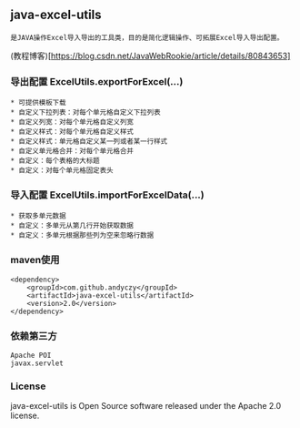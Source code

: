 ## java-excel-utils
    是JAVA操作Excel导入导出的工具类，目的是简化逻辑操作、可拓展Excel导入导出配置。         
   (教程博客)[https://blog.csdn.net/JavaWebRookie/article/details/80843653]
   
   
### 导出配置 ExcelUtils.exportForExcel(...)
      
    * 可提供模板下载           
    * 自定义下拉列表：对每个单元格自定义下拉列表         
    * 自定义列宽：对每个单元格自定义列宽         
    * 自定义样式：对每个单元格自定义样式  
    * 自定义样式：单元格自定义某一列或者某一行样式            
    * 自定义单元格合并：对每个单元格合并 
    * 自定义：每个表格的大标题          
    * 自定义：对每个单元格固定表头          
 
### 导入配置 ExcelUtils.importForExcelData(...)
    * 获取多单元数据         
    * 自定义：多单元从第几行开始获取数据            
    * 自定义：多单元根据那些列为空来忽略行数据         


### maven使用

    <dependency>        
        <groupId>com.github.andyczy</groupId>       
        <artifactId>java-excel-utils</artifactId>       
        <version>2.0</version>      
    </dependency>   
        
### 依赖第三方
    Apache POI   
    javax.servlet       
   
    
                    
### License
java-excel-utils is Open Source software released under the Apache 2.0 license.     